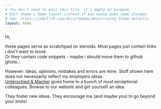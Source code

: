 ```yaml
---
# You don't need to edit this file, it's empty on purpose.
# Edit theme's home layout instead if you wanna make some changes
# See: https://jekyllrb.com/docs/themes/#overriding-theme-defaults
layout: home
---
```

Hi,

these pages serve as scratchpad on steroids. Most pages just contain links i don't want to loose.<br>
Or they contain code snippets - maybe i should move them to github ghists...<br>

However: Ideas, opinions, mistakes and errors are mine. Stuff shown here does not necessarily reflect my employers ideas.<br>
[Unterschied &amp; Macher](https://www.unterschiedundmacher.rocks/adobe-experience-manager/aem-team-upgrade) gives home to a bunch of most exceptional colleagues. Browse to our website and get yourself an idea.

They foster new ideas. They encourage me (and maybe you) to go beyond your limits!
